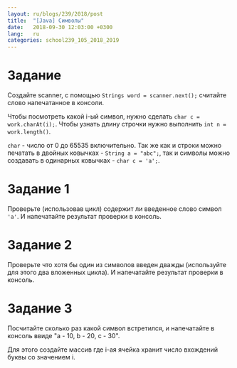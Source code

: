 ```yaml
---
layout: ru/blogs/239/2018/post
title:  "[Java] Символы"
date:   2018-09-30 12:03:00 +0300
lang:   ru
categories: school239_105_2018_2019
---
```


Задание
=========

Создайте scanner, с помощью ```Strings word = scanner.next();``` считайте слово напечатанное в консоли.

Чтобы посмотреть какой i-ый символ, нужно сделать ```char c = work.charAt(i);```. Чтобы узнать длину строчки нужно выполнить ```int n = work.length()```.

```char``` - число от 0 до 65535 включительно. Так же как и строки можно печатать в двойных ковычках - ```String a = "abc";```, так и символы можно создавать в одинарных ковычках - ```char c = 'a';```.

Задание 1
=========

Проверьте (использовав цикл) содержит ли введенное слово символ ```'a'```. И напечатайте результат проверки в консоль.

Задание 2
=========

Проверьте что хотя бы один из символов введен дважды (используйте для этого два вложенных цикла). И напечатайте результат проверки в консоль.

Задание 3
=========

Посчитайте сколько раз какой символ встретился, и напечатайте в консоль ввиде "a - 10, b - 20, c - 30".

Для этого создайте массив где i-ая ячейка хранит число вхождений буквы со значением i.
